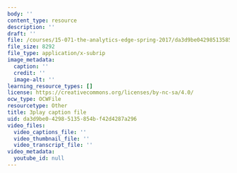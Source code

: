 ```yaml
---
body: ''
content_type: resource
description: ''
draft: ''
file: /courses/15-071-the-analytics-edge-spring-2017/da3d9be042985135854bf42d4287a296_IZ0qGEZkTIw.vtt
file_size: 8292
file_type: application/x-subrip
image_metadata:
  caption: ''
  credit: ''
  image-alt: ''
learning_resource_types: []
license: https://creativecommons.org/licenses/by-nc-sa/4.0/
ocw_type: OCWFile
resourcetype: Other
title: 3play caption file
uid: da3d9be0-4298-5135-854b-f42d4287a296
video_files:
  video_captions_file: ''
  video_thumbnail_file: ''
  video_transcript_file: ''
video_metadata:
  youtube_id: null
---
```

